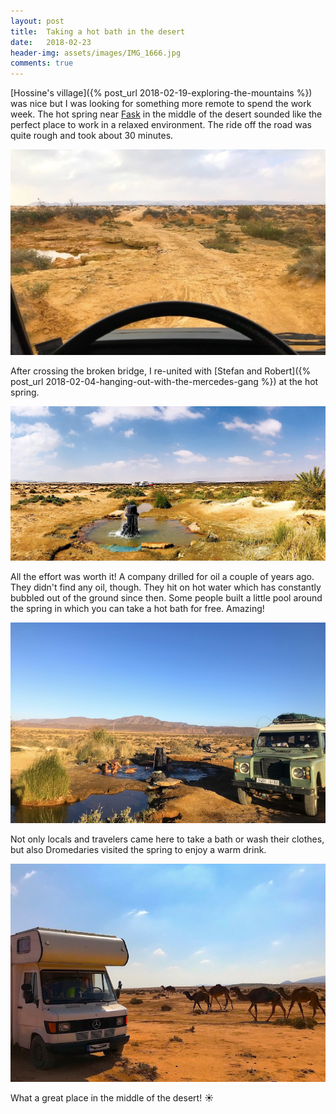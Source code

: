 ```yaml
---
layout: post
title:  Taking a hot bath in the desert
date:   2018-02-23
header-img: assets/images/IMG_1666.jpg
comments: true
---
```


[Hossine's village]({% post_url 2018-02-19-exploring-the-mountains %}) was nice but I was looking for something more remote to spend the work week. The hot spring near [Fask](https://www.google.com/maps/place/Fask,+Morocco/) in the middle of the desert sounded like the perfect place to work in a relaxed environment. The ride off the road was quite rough and took about 30 minutes.

![Broken bridge near Fask](/assets/images/IMG_1665.jpg)

After crossing the broken bridge, I re-united with [Stefan and Robert]({% post_url 2018-02-04-hanging-out-with-the-mercedes-gang %}) at the hot spring.

![Hot spring near Fask](/assets/images/IMG_1666.jpg)

All the effort was worth it! A company drilled for oil a couple of years ago. They didn't find any oil, though. They hit on hot water which has constantly bubbled out of the ground since then. Some people built a little pool around the spring in which you can take a hot bath for free. Amazing!

![People taking a bath in the hot wather](/assets/images/IMG_1682.jpg)

Not only locals and travelers came here to take a bath or wash their clothes, but also Dromedaries visited the spring to enjoy a warm drink.

![Dromedaries next to my van](/assets/images/IMG_1669.jpg)

What a great place in the middle of the desert! :sunny:
